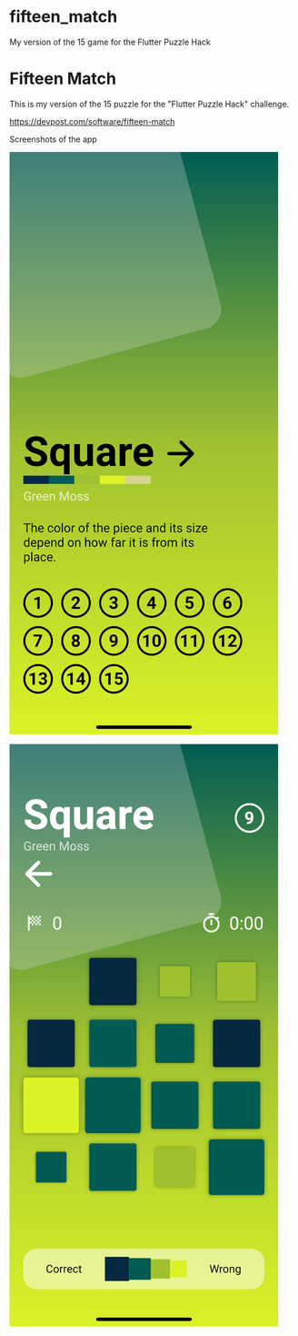 # fifteen_match
My version of the 15 game for the Flutter Puzzle Hack


# Fifteen Match

This is my version of the 15 puzzle for the "Flutter Puzzle Hack" challenge.

https://devpost.com/software/fifteen-match

Screenshots of the app

![Dark Theme](images/square_collection.png)

![Dark Theme](images/square_level.png)
